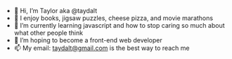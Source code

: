 - 👋 Hi, I’m Taylor aka @taydalt
- 👀 I enjoy books, jigsaw puzzles, cheese pizza, and movie marathons
- 🌱 I’m currently learning javascript and how to stop caring so much about what other people think
- 💞️ I’m hoping to become a front-end web developer
- 📫 My email: taydalt@gmail.com is the best way to reach me

<!---
taydalt/taydalt is a ✨ special ✨ repository because its `README.md` (this file) appears on your GitHub profile.
You can click the Preview link to take a look at your changes.
--->
